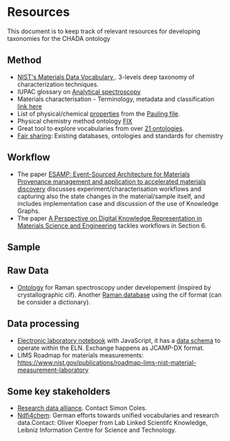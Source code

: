 # Resources

This document is to keep track of relevant resources for developing taxonomies for the CHADA ontology


## Method
* [NIST's Materials Data Vocabulary ](https://data.nist.gov/od/id/67C783D4BA814C8EE05324570681708A1899). 3-levels deep taxonomy of characterization techniques.
* IUPAC glossary on [Analytical spectroscopy](https://iupac.org/wp-content/uploads/2019/10/PAC-REC-19-02-03.R2_PR191002MC.pdf)
* Materials characterisation - Terminology, metadata and 
classification [link here](https://www.cencenelec.eu/media/CEN-CENELEC/CWAs/ICT/cwa17815.pdf)
* List of physical/chemical [properties](http://paulingfile.com/index.php?p=physical%20properties#list%20of%20properties) from the [Pauling file](http://paulingfile.com/index.php?p=home).
* Physical chemistry method ontology [FIX](https://terminology.nfdi4chem.de/ts/ontologies/fix) 
* Great tool to explore vocabularies from over [21 ontologies](https://terminology.nfdi4chem.de/ts/ontologies).  
* [Fair sharing](https://fairsharing.org/Chemistry): Existing databases, ontologies and standards for chemistry

## Workflow
* The paper [ESAMP: Event-Sourced Architecture for Materials Provenance management and application to accelerated materials discovery](https://chemrxiv.org/engage/chemrxiv/article-details/60c73cbf842e650956db1678) discusses experiment/characterisation workflows and capturing also the state changes in the material/sample itself, and includes implementation case and discussion of the use of Knowledge Graphs.
* The paper [A Perspective on Digital Knowledge Representation in Materials Science and Engineering](https://onlinelibrary.wiley.com/doi/pdf/10.1002/adem.202101176) tackles workflows in Section 6.

## Sample

## Raw Data
* [Ontology](https://github.com/cod-developers/cif_raman) for Raman spectroscopy under developement (inspired by crystallographic cif). Another [Raman database](https://solsa.crystallography.net/rod/1000679.html) using the cif format (can be consider a dictionary).


## Data processing
* [Electronic laboratory notebook](https://www.c6h6.org/) with JavaScript, it has a [data schema](https://cheminfo.github.io/data_schema/) to operate within the ELN. Exchange happens as JCAMP-DX format.
* LIMS Roadmap for materials measurements: https://www.nist.gov/publications/roadmap-lims-nist-material-measurement-laboratory


## Some key stakeholders
* [Research data alliance](https://www.rd-alliance.org/). Contact Simon Coles.
* [Ndfi4chem](https://terminology.nfdi4chem.de/ts/index): German efforts towards unified vocabularies and research data.Contact: Oliver Kloeper from Lab Linked Scientifc Knowledge, Leibniz Information Centre for Science and Technology.


